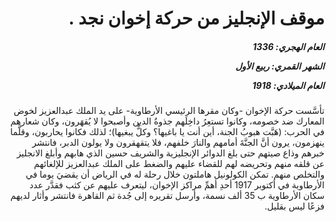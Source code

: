 <h1 dir="rtl">موقف الإنجليز من حركة إخوان نجد .</h1>

<h5 dir="rtl">العام الهجري:  1336

الشهر القمري: ربيع الأول

العام الميلادي: 1918</h5>

<p dir="rtl">تأسَّست حركة الإخوان -وكان مقرها الرئيسي الأرطاوية- على يد الملك عبدالعزيز لخوض المعارك ضد خصومه، وكانوا تستعِرُ داخِلَهم جذوةُ الدين وأصبحوا لا يُقهَرون، وكان شعارهم في الحرب: (هَبَّت هبوبُ الجنة، أين أنت يا باغيها؟ وكلٌّ يبغيها)؛ لذلك فكانوا يحاربون، وقلَّما ينهزمون، يرون أنَّ الجنَّةَ أمامهم والنارَ خلفهم، فلا يتقهقرون ولا يولون الدبر، فانتشر خبرهم وذاع صيتهم حتى بلغ الدوائر الإنجليزية والشريف حسين الذي هابهم وأبلغ الانجليز عن قلقه منهم وتحريضه لهم للقضاء عليهم والضغط على الملك عبدالعزيز للإلغائهم والتخلص منهم.
تمكن الكولونيل هاملتون خلال رحلة له في الرياض أن يقضيَ يوما في الأرطاوية في أكتوبر 1917 أحدِ أهمِّ مراكز الإخوان، ليتعرف عليهم عن كثب فقدَّر عدد سكان الأرطاوية ب 35 ألف نسمة، وأرسل تقريره إلى جُدة ثم القاهرة فانتشر وأثار لديهم فزعًا ليس بقليل.</p></br>

